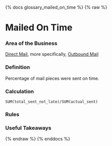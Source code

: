 {% docs glossary_mailed_on_time %}
{% raw %}

<a name="mailed_on_time"></a>
# Mailed On Time

### Area of the Business
[Direct Mail](#!/exposure/docs.business_glossary.glossary#direct_mail), 
more specifically,
[Outbound Mail](#!/exposure/docs.business_glossary.glossary#outbound_mail)

### Definition
Percentage of mail pieces were sent on time.

### Calculation
`SUM(total_sent_not_late)/SUM(actual_sent)`

### Rules


### Useful Takeaways


{% endraw %}
{% enddocs %}